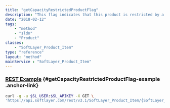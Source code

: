 ```yaml
---
title: "getCapacityRestrictedProductFlag"
description: "This flag indicates that this product is restricted by a capacity on a related product."
date: "2018-02-12"
tags:
    - "method"
    - "sldn"
    - "Product"
classes:
    - "SoftLayer_Product_Item"
type: "reference"
layout: "method"
mainService : "SoftLayer_Product_Item"
---
```


### [REST Example](#getCapacityRestrictedProductFlag-example) <a href="/article/rest/"><i class="fas fa-question"></i></a> {#getCapacityRestrictedProductFlag-example .anchor-link} 
```bash
curl -g -u $SL_USER:$SL_APIKEY -X GET \
'https://api.softlayer.com/rest/v3.1/SoftLayer_Product_Item/{SoftLayer_Product_ItemID}/getCapacityRestrictedProductFlag'
```
